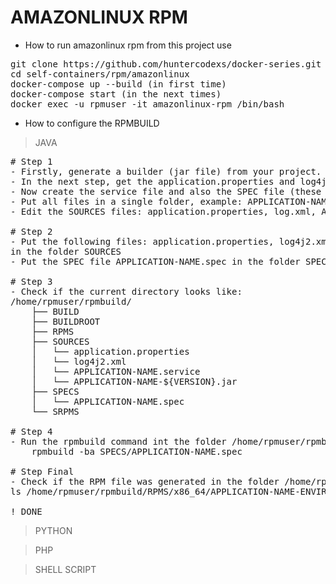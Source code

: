 # AMAZONLINUX RPM

- How to run amazonlinux rpm from this project use

<pre>
git clone https://github.com/huntercodexs/docker-series.git .
cd self-containers/rpm/amazonlinux
docker-compose up --build (in first time)
docker-compose start (in the next times)
docker exec -u rpmuser -it amazonlinux-rpm /bin/bash
</pre>


- How to configure the RPMBUILD

> JAVA

<pre>
# Step 1
- Firstly, generate a builder (jar file) from your project.
- In the next step, get the application.properties and log4j2.xml (if exists)
- Now create the service file and also the SPEC file (these files can be obtained in the path shared/java in this project)
- Put all files in a single folder, example: APPLICATION-NAME/
- Edit the SOURCES files: application.properties, log.xml, APPLICATION-NAME.service e APPLICATION-NAME.spec

# Step 2
- Put the following files: application.properties, log4j2.xml, APPLICATION-NAME.service, APPLICATION-NAME-${VERSION}.jar 
in the folder SOURCES
- Put the SPEC file APPLICATION-NAME.spec in the folder SPECS

# Step 3
- Check if the current directory looks like:
/home/rpmuser/rpmbuild/
    ├── BUILD
    ├── BUILDROOT
    ├── RPMS
    ├── SOURCES
    │   └── application.properties
    │   └── log4j2.xml
    │   └── APPLICATION-NAME.service
    │   └── APPLICATION-NAME-${VERSION}.jar
    ├── SPECS
    │   └── APPLICATION-NAME.spec
    └── SRPMS

# Step 4
- Run the rpmbuild command int the folder /home/rpmuser/rpmbuild as showed bellow:
    rpmbuild -ba SPECS/APPLICATION-NAME.spec

# Step Final
- Check if the RPM file was generated in the folder /home/rpmuser/rpmbuild/RPMS/x86_64/
ls /home/rpmuser/rpmbuild/RPMS/x86_64/APPLICATION-NAME-ENVIRONMENT-${VERSION}-0.x86_64.rpm

! DONE
</pre>

> PYTHON

> PHP

> SHELL SCRIPT
